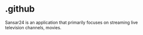 # .github
Sansar24 is an application that primarily focuses on streaming live television channels, movies.
